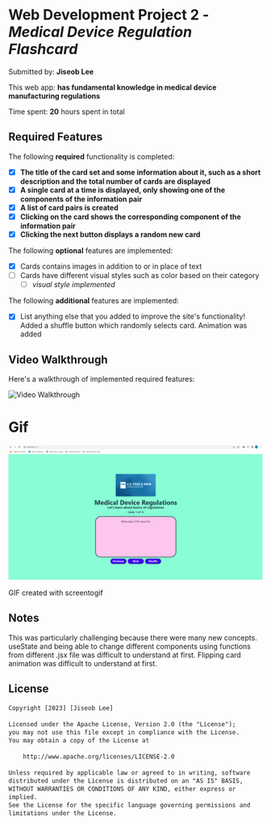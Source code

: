 # Web Development Project 2 - *Medical Device Regulation Flashcard*

Submitted by: **Jiseob Lee**

This web app: **has fundamental knowledge in medical device manufacturing regulations**

Time spent: **20** hours spent in total

## Required Features

The following **required** functionality is completed:

- [X] **The title of the card set and some information about it, such as a short description and the total number of cards are displayed**
- [X] **A single card at a time is displayed, only showing one of the components of the information pair**
- [X] **A list of card pairs is created**
- [X] **Clicking on the card shows the corresponding component of the information pair**
- [X] **Clicking the next button displays a random new card**

The following **optional** features are implemented:

- [X] Cards contains images in addition to or in place of text
- [ ] Cards have different visual styles such as color based on their category
  - [ ] *visual style implemented*

The following **additional** features are implemented:

* [X] List anything else that you added to improve the site's functionality!
Added a shuffle button which randomly selects card. Animation was added
## Video Walkthrough

Here's a walkthrough of implemented required features:

<img src='https://i.imgur.com/Xl3gGu9.gif' title='Video Walkthrough' width='' alt='Video Walkthrough' />

# Gif
![](https://github.com/LUNIC21/CodePathWebDevIntermediateProject_2/blob/main/Project_2_gif.gif)
<!-- Replace this with whatever GIF tool you used! -->
GIF created with screentogif
<!-- Recommended tools:
[Kap](https://getkap.co/) for macOS
[ScreenToGif](https://www.screentogif.com/) for Windows
[peek](https://github.com/phw/peek) for Linux. -->

## Notes

This was particularly challenging because there were many new concepts. useState and being able to change different components using functions from different .jsx file was difficult to understand at first.
Flipping card animation was difficult to understand at first.

## License

    Copyright [2023] [Jiseob Lee]

    Licensed under the Apache License, Version 2.0 (the "License");
    you may not use this file except in compliance with the License.
    You may obtain a copy of the License at

        http://www.apache.org/licenses/LICENSE-2.0

    Unless required by applicable law or agreed to in writing, software
    distributed under the License is distributed on an "AS IS" BASIS,
    WITHOUT WARRANTIES OR CONDITIONS OF ANY KIND, either express or implied.
    See the License for the specific language governing permissions and
    limitations under the License.